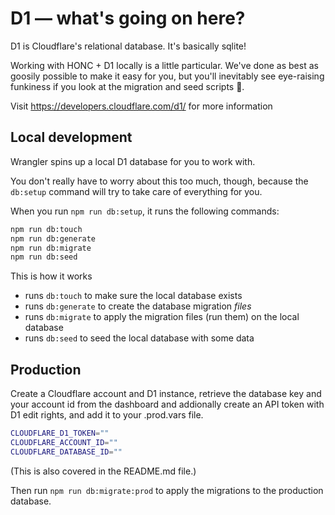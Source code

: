 # D1 — what's going on here?

D1 is Cloudflare's relational database. It's basically sqlite!

Working with HONC + D1 locally is a little particular. We've done as best as goosily possible to make it easy for you, but you'll inevitably see eye-raising funkiness if you look at the migration and seed scripts :goose:.

Visit https://developers.cloudflare.com/d1/ for more information

## Local development

Wrangler spins up a local D1 database for you to work with.

You don't really have to worry about this too much, though, because the `db:setup` command will try to take care of everything for you.

When you run `npm run db:setup`, it runs the following commands:

```sh
npm run db:touch
npm run db:generate
npm run db:migrate
npm run db:seed
```

This is how it works

- runs `db:touch` to make sure the local database exists
- runs `db:generate` to create the database migration _files_
- runs `db:migrate` to apply the migration files (run them) on the local database
- runs `db:seed` to seed the local database with some data


## Production

Create a Cloudflare account and D1 instance, retrieve the database key and your account id from the dashboard and addionally create an API token with D1 edit rights, and add it to your .prod.vars file.

```sh
CLOUDFLARE_D1_TOKEN=""
CLOUDFLARE_ACCOUNT_ID=""
CLOUDFLARE_DATABASE_ID=""
```

(This is also covered in the README.md file.)

Then run `npm run db:migrate:prod` to apply the migrations to the production database.